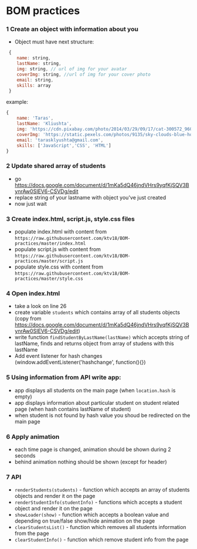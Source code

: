 # BOM practices


### 1 Create an object with information about you 
* Object must have next structure:
```javascript
 {
    name: string,
    lastName: string,
    img: string, // url of img for your avatar
    coverImg: string, //url of img for your cover photo
    email: string,
    skills: array
 } 
```   
   example: 
 
 ```javascript 
 {
     name: 'Taras',
     lastName: 'Kliushta',
     img: 'https://cdn.pixabay.com/photo/2014/03/29/09/17/cat-300572_960_720.jpg',
     coverImg: 'https://static.pexels.com/photos/9135/sky-clouds-blue-horizon.jpg',
     email: 'tarasklyushta@gmail.com',
     skills: ['JavaScript','CSS', 'HTML']
 } 
```

### 2 Update shared array of students
* go https://docs.google.com/document/d/1mKa5dQ46jndVHrs9yqfKjSQV3BynrAw0SIEV6-CSVDg/edit
* replace string of your lastname with object you've just created
* now just wait

### 3 Create index.html, script.js, style.css files
* populate index.html with content from ```https://raw.githubusercontent.com/ktv18/BOM-practices/master/index.html```
* populate script.js with content from ```https://raw.githubusercontent.com/ktv18/BOM-practices/master/script.js```
* populate style.css with content from ```https://raw.githubusercontent.com/ktv18/BOM-practices/master/style.css```

### 4 Open index.html 
* take a look on line 26
* create variable `students` which contains array of all students objects (copy from https://docs.google.com/document/d/1mKa5dQ46jndVHrs9yqfKjSQV3BynrAw0SIEV6-CSVDg/edit)
* write function `findStudentByLastName(lastName)` which accepts string of lastName, finds and returns object from array of studens with this lastName
* Add event listener for hash changes (window.addEventListener('hashchange', function(){})

### 5 Using information from API write app:
* app displays all students on the main page (when `location.hash` is empty)
* app displays information about particular student on student related page (when hash contains lastName of student)
* when student is not found by hash value you shoud be redirected on the main page

### 6 Apply animation
* each time page is changed, animation should be shown during 2 seconds
* behind animation nothing should be shown (except for header) 



### 7 API 
* `renderStudents(students)` - function which accepts an array of students objects and render it on the page
* `renderStudentInfo(studentInfo)` - functions which accepts a student object and render it on the page
* `showLoader(show)` - function which accepts a boolean value and depending on true/false show/hide animation on the page
* `clearStudentsList()` - function which removes all students information from the page
* `clearStudentInfo()` - function which remove student info from the page

